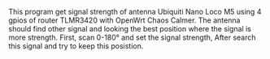 This program get signal strength of antenna Ubiquiti Nano Loco M5 using 4 gpios of 
router TLMR3420 with OpenWrt Chaos Calmer. The antenna should find other signal and 
looking the best position where the signal is more strength. First, scan 0-180° and 
set the signal strength, After search this signal and try to keep this posistion.
